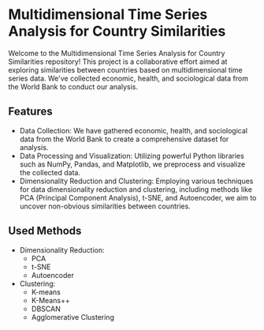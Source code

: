 # Multidimensional Time Series Analysis for Country Similarities
Welcome to the Multidimensional Time Series Analysis for Country Similarities repository! This project is a collaborative effort aimed at exploring similarities between countries based on multidimensional time series data. We've collected economic, health, and sociological data from the World Bank to conduct our analysis.

## Features
* Data Collection: We have gathered economic, health, and sociological data from the World Bank to create a comprehensive dataset for analysis.
* Data Processing and Visualization: Utilizing powerful Python libraries such as NumPy, Pandas, and Matplotlib, we preprocess and visualize the collected data.
* Dimensionality Reduction and Clustering: Employing various techniques for data dimensionality reduction and clustering, including methods like PCA (Principal Component Analysis), t-SNE, and Autoencoder, we aim to uncover non-obvious similarities between countries.

## Used Methods
* Dimensionality Reduction:
  * PCA
  * t-SNE 
  * Autoencoder
* Clustering:
  * K-means
  * K-Means++
  * DBSCAN 
  * Agglomerative Clustering
